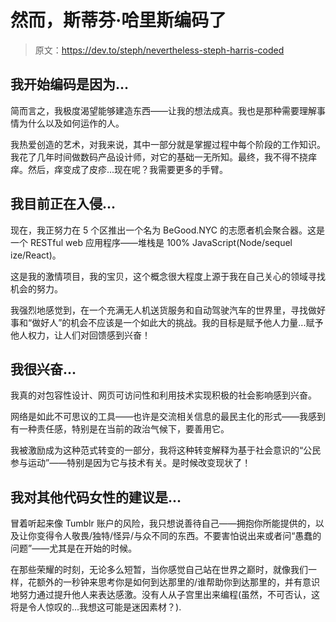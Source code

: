 # 然而，斯蒂芬·哈里斯编码了

> 原文：<https://dev.to/steph/nevertheless-steph-harris-coded>

## 我开始编码是因为...

简而言之，我极度渴望能够建造东西——让我的想法成真。我也是那种需要理解事情为什么以及如何运作的人。

我热爱创造的艺术，对我来说，其中一部分就是掌握过程中每个阶段的工作知识。我花了几年时间做数码产品设计师，对它的基础一无所知。最终，我不得不挠痒痒。然后，痒变成了皮疹...现在呢？我需要更多的手臂。

## 我目前正在入侵...

现在，我正努力在 5 个区推出一个名为 BeGood.NYC 的志愿者机会聚合器。这是一个 RESTful web 应用程序——堆栈是 100% JavaScript(Node/sequel ize/React)。

这是我的激情项目，我的宝贝，这个概念很大程度上源于我在自己关心的领域寻找机会的努力。

我强烈地感觉到，在一个充满无人机送货服务和自动驾驶汽车的世界里，寻找做好事和“做好人”的机会不应该是一个如此大的挑战。我的目标是赋予他人力量...赋予他人权力，让人们对回馈感到兴奋！

## 我很兴奋...

我真的对包容性设计、网页可访问性和利用技术实现积极的社会影响感到兴奋。

网络是如此不可思议的工具——也许是交流相关信息的最民主化的形式——我感到有一种责任感，特别是在当前的政治气候下，要善用它。

我被激励成为这种范式转变的一部分，我将这种转变解释为基于社会意识的“公民参与运动”——特别是因为它与技术有关。是时候改变现状了！

## 我对其他代码女性的建议是...

冒着听起来像 Tumblr 账户的风险，我只想说善待自己——拥抱你所能提供的，以及让你变得令人敬畏/独特/怪异/与众不同的东西。不要害怕说出来或者问“愚蠢的问题”——尤其是在开始的时候。

在那些荣耀的时刻，无论多么短暂，当你感觉自己站在世界之巅时，就像我们一样，花额外的一秒钟来思考你是如何到达那里的/谁帮助你到达那里的，并有意识地努力通过提升他人来表达感激。没有人从子宫里出来编程(虽然，不可否认，这将是令人惊叹的...我想这可能是迷因素材？).